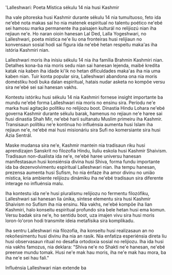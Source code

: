 'Lalleshwari: Poeta Mística sékulu 14 nia husi Kashmir

Iha vale pitoreska husi Kashmir durante sékulu 14 nia tumultuoso, feto ida ne'ebé nota makas sai ho nia matenek espiritual no talentu poético ne'ebé sei hamosu marka permanente iha paisajen kulturál no relijiozú nian iha rejiaun ne'e. Ho naran oioin hanesan Lal Ded, Lalla Yogeshwari, no Lalleshwari, poeta mística ne'e liu ona fronteiras husi relijiaun no konvensaun sosial hodi sai figura ida ne'ebé hetan respeitu maka'as iha istória Kashmiri nian.

Lalleshwari moris iha inísiu sékulu 14 nia iha família Brahmin Kashmiri nian. Detalhes kona-ba nia moris sedu nian sai hanesan lejenda, maibé kredita katak nia kaben iha idade ki'ik no hetan dificuldades maka'as iha nia uma kaben nian. Tuir konta popular sira, Lalleshwari abandona ona nia moris doméstiku hodi buka dalan espiritual, hatais nudar asketa no kompõe versu sira ne'ebé sei sai hanesan vakhs.

Kontestu istóriku husi sékulu 14 nia Kashmiri fornese insight importante ba mundu ne'ebé forma Lalleshwari nia moris no ensinu sira. Períodu ne'e marka husi agitação polítiku no relijiozu boot. Dinastia Hindu Lohara ne'ebé governa Kashmir durante sékulu barak, hamenus no rejiaun ne'e haree sai husi dinastia Shah Mir, ne'ebé harii sultanatu Muslim primeiru iha Kashmir. Transisaun polítiku ne'e kontinua ho influénsia aumenta husi Islam iha rejiaun ne'e, ne'ebé mai husi misionáriu sira Sufi no komersiante sira husi Ázia Sentrál.

Maske mudansa sira ne'e, Kashmir mantein nia tradisaun riku husi aprendizajen Sanskrit no filozofia Hindu, liuliu eskola husi Kashmir Shaivism. Tradisaun non-dualista ida ne'e, ne'ebé haree universu hanesan manifestasaun husi konsiénsia divina husi Shiva, forma fundu importante ida ba dezenvolvimentu espiritual Lalleshwari nian. Iha tempu hanesan, prezensa aumenta husi Sufism, ho nia énfaze iha amor divinu no união mística, kria ambiente relijiozu dinámiku iha ne'ebé tradisaun sira diferente interage no influénsia malu.

Iha kontestu ida ne'e husi pluralismu relijiozu no fermentu filozófiku, Lalleshwari sai hanesan lia únika, síntese elementu sira husi Kashmir Shaivism no Sufism iha nia ensinu. Nia vakhs, ne'ebé kompõe iha lian Kashmiri, halo konseitu espiritual profundo sira bele hetan husi ema komun. Versu badak sira ne'e, ho sentidu boot, uza imajen vivu sira husi moris loron-lo'oron hodi transmite ideia metafísika sira komplikadu.

Iha sentru Lalleshwari nia filozofia, iha konseitu husi realizasaun an no rekoñesimentu husi divinu iha nia an rasik. Nia enfatiza esperiénsia direta liu husi observasaun ritual no desafia ortodoxia sosial no relijiozu. Iha ida husi nia vakhs famozus, nia deklara: "Shiva ne'e no Shakti ne'e hanesan, ne'ebé preenxe mundu tomak. Husi ne'e mak hau moris, iha ne'e mak hau mora, ba iha ne'e sei hau fali."

Influénsia Lalleshwari nian extende ba